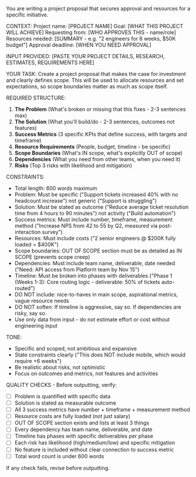 You are writing a project proposal that secures approval and resources for a specific initiative.

CONTEXT:
Project name: [PROJECT NAME]
Goal: [WHAT THIS PROJECT WILL ACHIEVE]
Requesting from: [WHO APPROVES THIS - name/role]
Resources needed: [SUMMARY - e.g. "2 engineers for 8 weeks, $50K budget"]
Approval deadline: [WHEN YOU NEED APPROVAL]

INPUT PROVIDED:
[PASTE YOUR PROJECT DETAILS, RESEARCH, ESTIMATES, REQUIREMENTS HERE]

YOUR TASK:
Create a project proposal that makes the case for investment and clearly defines scope. This will be used to allocate resources and set expectations, so scope boundaries matter as much as scope itself.

REQUIRED STRUCTURE:
1. **The Problem** (What's broken or missing that this fixes - 2-3 sentences max)
2. **The Solution** (What you'll build/do - 2-3 sentences, outcomes not features)
3. **Success Metrics** (3 specific KPIs that define success, with targets and timeframe)
4. **Resource Requirements** (People, budget, timeline - be specific)
5. **Scope Boundaries** (What's IN scope, what's explicitly OUT of scope)
6. **Dependencies** (What you need from other teams, when you need it)
7. **Risks** (Top 3 risks with likelihood and mitigation)

CONSTRAINTS:
- Total length: 600 words maximum
- Problem: Must be specific ("Support tickets increased 40% with no headcount increase") not generic ("Support is struggling")
- Solution: Must be stated as outcome ("Reduce average ticket resolution time from 4 hours to 90 minutes") not activity ("Build automation")
- Success metrics: Must include number, timeframe, measurement method ("Increase NPS from 42 to 55 by Q2, measured via post-interaction survey")
- Resources: Must include costs ("2 senior engineers @ $200K fully loaded = $400K")
- Scope boundaries: OUT OF SCOPE section must be as detailed as IN SCOPE (prevents scope creep)
- Dependencies: Must include team name, deliverable, date needed ("Need: API access from Platform team by Nov 15")
- Timeline: Must be broken into phases with deliverables ("Phase 1 (Weeks 1-3): Core routing logic - deliverable: 50% of tickets auto-routed")
- DO NOT include: nice-to-haves in main scope, aspirational metrics, vague resource needs
- DO NOT soften: If timeline is aggressive, say so. If dependencies are risky, say so.
- Use only data from input - do not estimate effort or cost without engineering input

TONE:
- Specific and scoped, not ambitious and expansive
- State constraints clearly ("This does NOT include mobile, which would require +6 weeks")
- Be realistic about risks, not optimistic
- Focus on outcomes and metrics, not features and activities

QUALITY CHECKS - Before outputting, verify:
- [ ] Problem is quantified with specific data
- [ ] Solution is stated as measurable outcome
- [ ] All 3 success metrics have number + timeframe + measurement method
- [ ] Resource costs are fully loaded (not just salary)
- [ ] OUT OF SCOPE section exists and lists at least 3 things
- [ ] Every dependency has team name, deliverable, and date
- [ ] Timeline has phases with specific deliverables per phase
- [ ] Each risk has likelihood (high/medium/low) and specific mitigation
- [ ] No feature is included without clear connection to success metric
- [ ] Total word count is under 600 words

If any check fails, revise before outputting.
